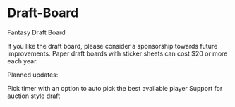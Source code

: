 # Draft-Board
Fantasy Draft Board

If you like the draft board, please consider a sponsorship towards future improvements. Paper draft boards with sticker sheets can cost $20 or more each year.

Planned updates:

Pick timer with an option to auto pick the best available player
Support for auction style draft
